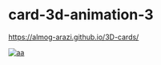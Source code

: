 # card-3d-animation-3

https://almog-arazi.github.io/3D-cards/




<a href="https://ibb.co/TgNgFct"><img src="https://i.ibb.co/pLkL92d/aa.png" alt="aa" border="0"></a>

